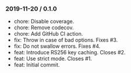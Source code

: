 ### 2019-11-20 / 0.1.0

- chore: Disable coverage.
- chore: Remove codecov.
- chore: Add GitHub CI action.
- fix: Throw in case of bad options. Fixes #3.
- fix: Do not swallow errors. Fixes #4.
- feat: Introduce RS256 key caching. Closes #2.
- feat: Use strict mode. Closes #1.
- feat: Initial commit.
